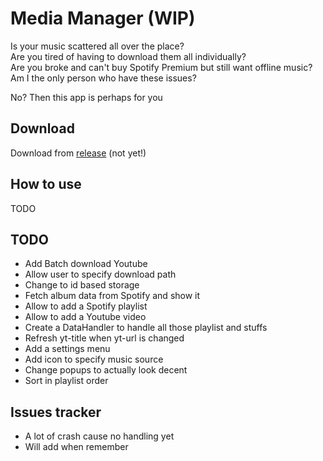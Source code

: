 # Media Manager (WIP)
Is your music scattered all over the place? \
Are you tired of having to download them all individually? \
Are you broke and can't buy Spotify Premium but still want offline music? \
Am I the only person who have these issues?

No? Then this app is perhaps for you 

## Download
Download from [release](https://github.com/letiendat198/MediaManager/releases) (not yet!)

## How to use
TODO

## TODO
- Add Batch download Youtube
- Allow user to specify download path
- Change to id based storage
- Fetch album data from Spotify and show it
- Allow to add a Spotify playlist
- Allow to add a Youtube video
- Create a DataHandler to handle all those playlist and stuffs
- Refresh yt-title when yt-url is changed
- Add a settings menu
- Add icon to specify music source
- Change popups to actually look decent
- Sort in playlist order

## Issues tracker
- A lot of crash cause no handling yet
- Will add when remember
